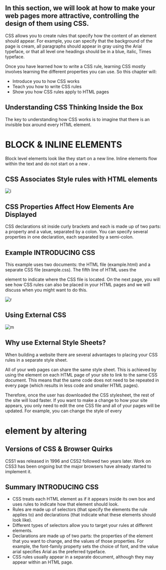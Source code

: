 ## In this section, we will look at how to make your web pages more attractive, controlling the design of them using CSS.

CSS allows you to create rules that specify how the content of
an element should appear. For example, you can specify that
the background of the page is cream, all paragraphs should
appear in gray using the Arial typeface, or that all level one
headings should be in a blue, italic, Times typeface.

Once you have learned how to write a CSS rule, learning CSS
mostly involves learning the different properties you can use.
So this chapter will:

- Introduce you to how CSS works
- Teach you how to write CSS rules
- Show you how CSS rules apply to HTML pages

## Understanding CSS Thinking Inside the Box

The key to understanding how CSS works is to
imagine that there is an invisible box around
every HTML element.

# BLOCK & INLINE ELEMENTS 

Block level elements look
like they start on a new line.
Inline elements flow within the
text and do not start on a new .


## CSS Associates Style rules with HTML elements

![i](https://hackernoon.com/drafts/2z4a3yh4.png)

## CSS Properties Affect How Elements Are Displayed

CSS declarations sit inside curly brackets and each is made up of two
parts: a property and a value, separated by a colon. You can specify
several properties in one declaration, each separated by a semi-colon.

## Example INTRODUCING CSS

This example uses two documents: the HTML file (example.html)
and a separate CSS file (example.css). The fifth line of HTML uses the
<link> element to indicate where the CSS file is located.
On the next page, you will see how CSS rules can also be placed in your
HTML pages and we will discuss when you might want to do this.

![r](https://startingelectronics.org/tutorials/arduino/ethernet-shield-web-server-tutorial/CSS-introduction/CSS-ex1.png)





## Using External CSS

![m](https://codebridgeplus.com/wp-content/uploads/download-5.png)

## Why use External Style Sheets?
When building a website there are several advantages to placing your
CSS rules in a separate style sheet.

All of your web pages can share
the same style sheet. This is
achieved by using the <link>
element on each HTML page of
your site to link to the same CSS
document. This means that the
same code does not need to be
repeated in every page (which
results in less code and smaller
HTML pages). 

Therefore, once the user has
downloaded the CSS stylesheet,
the rest of the site will load
faster. If you want to make a
change to how your site appears,
you only need to edit the one
CSS file and all of your pages
will be updated. For example,
you can change the style of
every <h1> element by altering 

##  Versions of CSS & Browser Quirks
CSS1 was released in 1996 and CSS2 followed two years later. Work on
CSS3 has been ongoing but the major browsers have already started to
implement it.




## Summary INTRODUCING CSS

- CSS treats each HTML element as if it appears inside
its own box and uses rules to indicate how that
element should look.
- Rules are made up of selectors (that specify the
elements the rule applies to) and declarations (that
indicate what these elements should look like).
- Different types of selectors allow you to target your
rules at different elements.
- Declarations are made up of two parts: the properties
of the element that you want to change, and the values
of those properties. For example, the font-family
property sets the choice of font, and the value arial
specifies Arial as the preferred typeface.
- CSS rules usually appear in a separate document,
although they may appear within an HTML page.